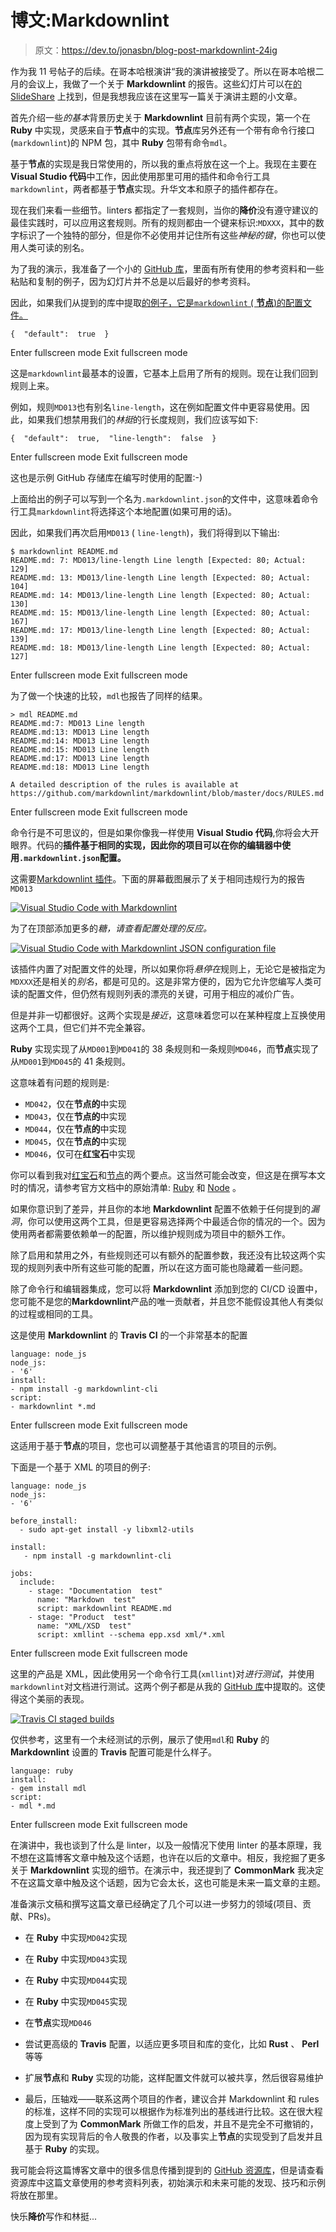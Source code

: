 # 博文:Markdownlint

> 原文：<https://dev.to/jonasbn/blog-post-markdownlint-24ig>

作为我 11 号帖子的后续。在哥本哈根演讲“我的演讲被接受了。所以在哥本哈根二月的会议上，我做了一个关于 **Markdownlint** 的报告。这些幻灯片可以在[的 SlideShare](https://www.slideshare.net/jonasbn/markdownlint) 上找到，但是我想我应该在这里写一篇关于演讲主题的小文章。

首先介绍一些*的基本*背景历史关于 **Markdownlint** 目前有两个实现，第一个在 **Ruby** 中实现，灵感来自于**节点**中的实现。**节点**库另外还有一个带有命令行接口(`markdownlint`)的 NPM 包，其中 **Ruby** 包带有命令`mdl`。

基于**节点**的实现是我日常使用的，所以我的重点将放在这一个上。我现在主要在 **Visual Studio 代码**中工作，因此使用那里可用的插件和命令行工具`markdownlint`，两者都基于**节点**实现。升华文本和原子的插件都存在。

现在我们来看一些细节。linters 都指定了一套规则，当你的**降价**没有遵守建议的最佳实践时，可以应用这套规则。所有的规则都由一个键来标识:`MDXXX`，其中的数字标识了一个独特的部分，但是你不必使用并记住所有这些*神秘的键*，你也可以使用人类可读的别名。

为了我的演示，我准备了一个小的 [GitHub 库](https://github.com/jonasbn/markdownlint-presentation)，里面有所有使用的参考资料和一些粘贴和复制的例子，因为幻灯片并不总是以后最好的参考资料。

因此，如果我们从提到的库中提取[的例子，它是`markdownlint` ( **节点**)的配置文件。](https://github.com/jonasbn/markdownlint-presentation#markdownlint-configuration) 

```
{  "default":  true  } 
```

Enter fullscreen mode Exit fullscreen mode

这是`markdownlint`最基本的设置，它基本上启用了所有的规则。现在让我们回到规则上来。

例如，规则`MD013`也有别名`line-length`，这在例如配置文件中更容易使用。因此，如果我们想禁用我们的*林挺*的行长度规则，我们应该写如下:

```
{  "default":  true,  "line-length":  false  } 
```

Enter fullscreen mode Exit fullscreen mode

这也是示例 GitHub 存储库在编写时使用的配置:-)

上面给出的例子可以写到一个名为`.markdownlint.json`的文件中，这意味着命令行工具`markdownlint`将选择这个本地配置(如果可用的话)。

因此，如果我们再次启用`MD013` ( `line-length`)，我们将得到以下输出:

```
$ markdownlint README.md
README.md: 7: MD013/line-length Line length [Expected: 80; Actual: 129]
README.md: 13: MD013/line-length Line length [Expected: 80; Actual: 104]
README.md: 14: MD013/line-length Line length [Expected: 80; Actual: 130]
README.md: 15: MD013/line-length Line length [Expected: 80; Actual: 167]
README.md: 17: MD013/line-length Line length [Expected: 80; Actual: 139]
README.md: 18: MD013/line-length Line length [Expected: 80; Actual: 127] 
```

Enter fullscreen mode Exit fullscreen mode

为了做一个快速的比较，`mdl`也报告了同样的结果。

```
> mdl README.md
README.md:7: MD013 Line length
README.md:13: MD013 Line length
README.md:14: MD013 Line length
README.md:15: MD013 Line length
README.md:17: MD013 Line length
README.md:18: MD013 Line length

A detailed description of the rules is available at https://github.com/markdownlint/markdownlint/blob/master/docs/RULES.md 
```

Enter fullscreen mode Exit fullscreen mode

命令行是不可思议的，但是如果你像我一样使用 **Visual Studio 代码**,你将会大开眼界。代码的**插件基于相同的实现，因此你的项目可以在你的编辑器中使用`.markdownlint.json`配置。**

这需要[Markdownlint 插件](https://marketplace.visualstudio.com/items?itemName=DavidAnson.vscode-markdownlint)。下面的屏幕截图展示了关于相同违规行为的报告`MD013`

[![Visual Studio Code with Markdownlint](img/db614f1e7dfeb8e9a4dddf42f9ec1232.png)](https://res.cloudinary.com/practicaldev/image/fetch/s--zNhii6Mt--/c_limit%2Cf_auto%2Cfl_progressive%2Cq_auto%2Cw_880/https://raw.githubusercontent.com/jonasbn/markdownlint-presentation/mastimg/vscode_with_markdownlint.png)

为了在顶部添加更多的*糖，请查看配置处理的反应。*

[![Visual Studio Code with Markdownlint JSON configuration file](img/7862273a814c3e84b55149c7bddb7007.png)](https://res.cloudinary.com/practicaldev/image/fetch/s--WKIaJAYP--/c_limit%2Cf_auto%2Cfl_progressive%2Cq_auto%2Cw_880/https://raw.githubusercontent.com/jonasbn/markdownlint-presentation/mastimg/vscode_with_markdownlint.json.png)

该插件内置了对配置文件的处理，所以如果你将*悬停在*规则上，无论它是被指定为`MDXXX`还是相关的*别名*，都是可见的。这是非常方便的，因为它允许您编写人类可读的配置文件，但仍然有规则列表的漂亮的关键，可用于相应的减价广告。

但是并非一切都很好。这两个实现是*接近*，这意味着您可以在某种程度上互换使用这两个工具，但它们并不完全兼容。

**Ruby** 实现实现了从`MD001`到`MD041`的 38 条规则和一条规则`MD046`，而**节点**实现了从`MD001`到`MD045`的 41 条规则。

这意味着有问题的规则是:

*   `MD042`，仅在**节点的**中实现
*   `MD043`，仅在**节点的**中实现
*   `MD044`，仅在**节点的**中实现
*   `MD045`，仅在**节点的**中实现
*   `MD046`，仅可在**红宝石**中实现

你可以看到我对[红宝石](https://gist.github.com/jonasbn/c2ecef9bfc53d456b512e26f9e28dde6)和[节点](https://gist.github.com/jonasbn/bf2f4dbc86eccb6f446d10f729aab214)的两个要点。这当然可能会改变，但这是在撰写本文时的情况，请参考官方文档中的原始清单: [Ruby](https://github.com/markdownlint/markdownlint/blob/master/docs/RULES.md) 和 [Node](https://github.com/DavidAnson/markdownlint/blob/master/doc/Rules.md) 。

如果你意识到了差异，并且你的本地 **Markdownlint** 配置不依赖于任何提到的*漏洞*，你可以使用这两个工具，但是更容易选择两个中最适合你的情况的一个。因为使用两者都需要依赖单一的配置，所以维护规则成为项目中的额外工作。

除了启用和禁用之外，有些规则还可以有额外的配置参数，我还没有比较这两个实现的规则列表中所有这些可能的配置，所以在这方面可能也隐藏着一些问题。

除了命令行和编辑器集成，您可以将 **Markdownlint** 添加到您的 CI/CD 设置中，您可能不是您的**Markdownlint**产品的唯一贡献者，并且您不能假设其他人有类似的过程或相同的工具。

这是使用 **Markdownlint**
的 **Travis CI** 的一个非常基本的配置

```
language: node_js
node_js:
- '6'
install:
- npm install -g markdownlint-cli
script:
- markdownlint *.md 
```

Enter fullscreen mode Exit fullscreen mode

这适用于基于**节点**的项目，您也可以调整基于其他语言的项目的示例。

下面是一个基于 XML 的项目的例子:

```
language: node_js
node_js:
- '6'

before_install:
  - sudo apt-get install -y libxml2-utils

install:
   - npm install -g markdownlint-cli

jobs:
  include:
    - stage: "Documentation  test"
      name: "Markdown  test"
      script: markdownlint README.md
    - stage: "Product  test"
      name: "XML/XSD  test"
      script: xmllint --schema epp.xsd xml/*.xml 
```

Enter fullscreen mode Exit fullscreen mode

这里的产品是 XML，因此使用另一个命令行工具(`xmllint`)对*进行测试*，并使用`markdownlint`对文档进行测试。这两个例子都是从我的 [GitHub 库](https://github.com/jonasbn/markdownlint-presentation)中提取的。这使得这个美丽的表现。

[![Travis CI staged builds](img/8bfb89a0e3791c6ed7d459c7787aacf9.png)](https://res.cloudinary.com/practicaldev/image/fetch/s--kSTVsXqc--/c_limit%2Cf_auto%2Cfl_progressive%2Cq_auto%2Cw_880/https://raw.githubusercontent.com/jonasbn/markdownlint-presentation/mastimg/travis-ci-markdownlint.png)

仅供参考，这里有一个未经测试的示例，展示了使用`mdl`和 **Ruby** 的 **Markdownlint** 设置的 **Travis** 配置可能是什么样子。

```
language: ruby
install:
- gem install mdl
script:
- mdl *.md 
```

Enter fullscreen mode Exit fullscreen mode

在演讲中，我也谈到了什么是 linter，以及一般情况下使用 linter 的基本原理，我不想在这篇博客文章中触及这个话题，也许在以后的文章中。相反，我挖掘了更多关于 **Markdownlint** 实现的细节。在演示中，我还提到了 **CommonMark** 我决定不在这篇文章中触及这个话题，因为它会太长，这也可能是未来一篇文章的主题。

准备演示文稿和撰写这篇文章已经确定了几个可以进一步努力的领域(项目、贡献、PRs)。

*   在 **Ruby** 中实现`MD042`实现
*   在 **Ruby** 中实现`MD043`实现
*   在 **Ruby** 中实现`MD044`实现
*   在 **Ruby** 中实现`MD045`实现
*   在**节点**实现`MD046`

*   尝试更高级的 **Travis** 配置，以适应更多项目和库的变化，比如 **Rust** 、 **Perl** 等等

*   扩展**节点**和 **Ruby** 实现的功能，这样配置文件就可以被共享，然后很容易维护

*   最后，压轴戏——联系这两个项目的作者，建议合并 Markdownlint 和 rules 的标准，这样不同的实现可以根据作为标准列出的基线进行比较。这在很大程度上受到了为 **CommonMark** 所做工作的启发，并且不是完全不可撤销的，因为现有实现背后的令人敬畏的作者，以及事实上**节点**的实现受到了启发并且基于 **Ruby** 的实现。

我可能会将这篇博客文章中的很多信息传播到提到的 [GitHub 资源库](https://github.com/jonasbn/markdownlint-presentation)，但是请查看资源库中这篇文章使用的参考资料列表，初始演示和未来可能的发现、技巧和示例将放在那里。

快乐**降价**写作和林挺...